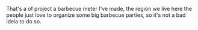 That's a of project a barbecue meter I've made, the region we live here the people just love to organize some big barbecue parties, so it's not a bad ideia to do so. 
